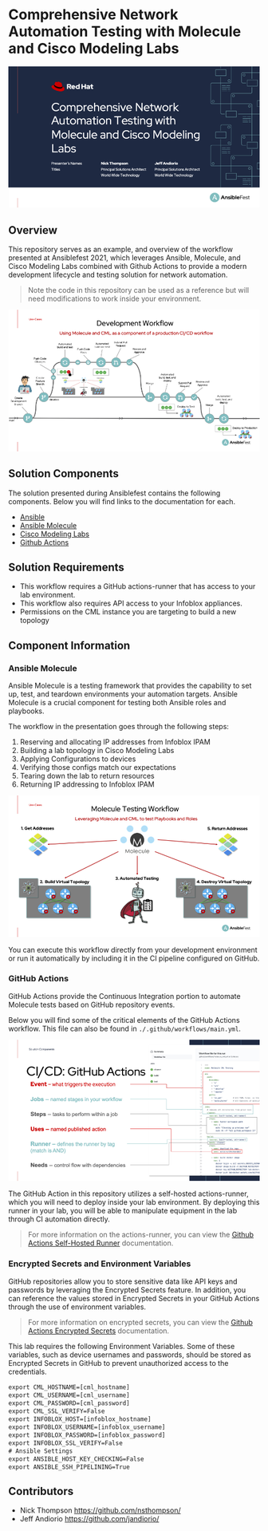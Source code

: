 # Comprehensive Network Automation Testing with Molecule and Cisco Modeling Labs

![title-slide](_images/preso-title-slide.png)

## Overview

This repository serves as an example, and overview of the workflow presented at Ansiblefest 2021, which leverages Ansible, Molecule, and Cisco Modeling Labs combined with Github Actions to provide a modern development lifecycle and testing solution for network automation.

> Note the code in this repository can be used as a reference but will need modifications to work inside your environment.

![development-workflow](_images/preso-development-workflow.png)

## Solution Components

The solution presented during Ansiblefest contains the following components.  Below you will find links to the documentation for each.

* [Ansible](https://docs.ansible.com/)
* [Ansible Molecule](https://molecule.readthedocs.io/en/latest/index.html)
* [Cisco Modeling Labs](https://developer.cisco.com/modeling-labs/)
* [Github Actions](https://docs.github.com/en/actions)

## Solution Requirements

* This workflow requires a GitHub actions-runner that has access to your lab environment.
* This workflow also requires API access to your Infoblox appliances.
* Permissions on the CML instance you are targeting to build a new topology

## Component Information

### Ansible Molecule

Ansible Molecule is a testing framework that provides the capability to set up, test, and teardown environments your automation targets. Ansible Molecule is a crucial component for testing both Ansible roles and playbooks.

The workflow in the presentation goes through the following steps:

1. Reserving and allocating IP addresses from Infoblox IPAM
2. Building a lab topology in Cisco Modeling Labs
3. Applying Configurations to devices
4. Verifying those configs match our expectations
5. Tearing down the lab to return resources
6. Returning IP addressing to Infoblox IPAM

![molecule-workflow](_images/preso-molecule-workflow.png)

You can execute this workflow directly from your development environment or run it automatically by including it in the CI pipeline configured on GitHub.

### GitHub Actions

GitHub Actions provide the Continuous Integration portion to automate Molecule tests based on GitHub repository events.

Below you will find some of the critical elements of the GitHub Actions workflow.  This file can also be found in `./.github/workflows/main.yml`.

![github-actions](_images/preso-github-actions.png)

The GitHub Action in this repository utilizes a self-hosted actions-runner, which you will need to deploy inside your lab environment.  By deploying this runner in your lab, you will be able to manipulate equipment in the lab through CI automation directly.

> For more information on the actions-runner, you can view the [Github Actions Self-Hosted Runner](https://docs.github.com/en/actions/hosting-your-own-runners/about-self-hosted-runners) documentation.

### Encrypted Secrets and Environment Variables

GitHub repositories allow you to store sensitive data like API keys and passwords by leveraging the Encrypted Secrets feature. In addition, you can reference the values stored in Encrypted Secrets in your GitHub Actions through the use of environment variables.

> For more information on encrypted secrets, you can view the [Github Actions Encrypted Secrets](https://docs.github.com/en/actions/security-guides/encrypted-secrets) documentation.

This lab requires the following Environment Variables.  Some of these variables, such as device usernames and passwords, should be stored as Encrypted Secrets in GitHub to prevent unauthorized access to the credentials.

```environment
export CML_HOSTNAME=[cml_hostname]
export CML_USERNAME=[cml_username]
export CML_PASSWORD=[cml_password]
export CML_SSL_VERIFY=False
export INFOBLOX_HOST=[infoblox_hostname]
export INFOBLOX_USERNAME=[infoblox_username]
export INFOBLOX_PASSWORD=[infoblox_password]
export INFOBLOX_SSL_VERIFY=False
# Ansible Settings
export ANSIBLE_HOST_KEY_CHECKING=False
export ANSIBLE_SSH_PIPELINING=True
```

## Contributors

* Nick Thompson <https://github.com/nsthompson/>
* Jeff Andiorio <https://github.com/jandiorio/>
